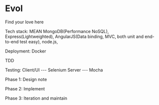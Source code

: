 # Evol
Find your love here

Tech stack: MEAN
MongoDB(Performance NoSQL), Express(Lightweighted), AngularJS(Data binding, MVC, both unit and end-to-end test easy), node.js, 

Deployment: Docker

TDD

Testing: 
Client/UI --- Selenium
Server --- Mocha

Phase 1: Design note

Phase 2: Implement

Phase 3: Iteration and maintain
